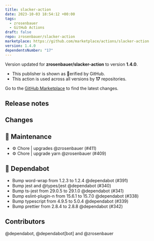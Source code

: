 ```yaml
---
title: slacker-action
date: 2023-10-03 18:54:12 +00:00
tags:
  - zrosenbauer
  - GitHub Actions
draft: false
repo: zrosenbauer/slacker-action
marketplace: https://github.com/marketplace/actions/slacker-action
version: 1.4.0
dependentsNumber: "17"
---
```



Version updated for **zrosenbauer/slacker-action** to version **1.4.0**.
- This publisher is shown as erified by GitHub.
- This action is used across all versions by **17** repositories.

Go to the [GitHub Marketplace](https://github.com/marketplace/actions/slacker-action) to find the latest changes.

## Release notes

## Changes

## 🧰 Maintenance

- :gear: Chore | upgrades @zrosenbauer (#411)
- :gear: Chore | upgrade yarn @zrosenbauer (#409)

## 🤖 Dependabot

- Bump word-wrap from 1.2.3 to 1.2.4 @dependabot (#391)
- Bump jest and @types/jest @dependabot (#340)
- Bump ts-jest from 29.0.5 to 29.1.0 @dependabot (#341)
- Bump eslint-plugin-n from 15.6.1 to 15.7.0 @dependabot (#338)
- Bump typescript from 4.9.5 to 5.0.4 @dependabot (#339)
- Bump prettier from 2.8.4 to 2.8.8 @dependabot (#342)

## Contributors

@dependabot, @dependabot[bot] and @zrosenbauer

